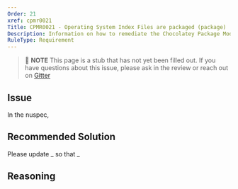 ```yaml
---
Order: 21
xref: cpmr0021
Title: CPMR0021 - Operating System Index Files are packaged (package)
Description: Information on how to remediate the Chocolatey Package Moderation Rule 0021
RuleType: Requirement
---
```


<?! Include "../../../../../shared/package-validator-rule-requirement.txt" /?>

> :memo: **NOTE** This page is a stub that has not yet been filled out. If you have questions about this issue, please ask in the review or reach out on [Gitter](https://gitter.im/chocolatey/chocolatey.org)

## Issue

In the nuspec,

## Recommended Solution

Please update _ so that _

## Reasoning
